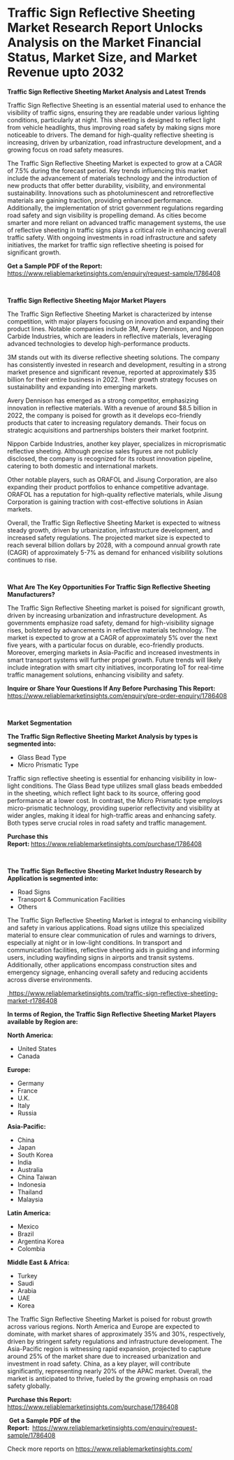 <p><h1>Traffic Sign Reflective Sheeting Market Research Report Unlocks Analysis on the Market Financial Status, Market Size, and Market Revenue upto 2032</h1></p><p><strong>Traffic Sign Reflective Sheeting Market Analysis and Latest Trends</strong></p>
<p><p>Traffic Sign Reflective Sheeting is an essential material used to enhance the visibility of traffic signs, ensuring they are readable under various lighting conditions, particularly at night. This sheeting is designed to reflect light from vehicle headlights, thus improving road safety by making signs more noticeable to drivers. The demand for high-quality reflective sheeting is increasing, driven by urbanization, road infrastructure development, and a growing focus on road safety measures.</p><p>The Traffic Sign Reflective Sheeting Market is expected to grow at a CAGR of 7.5% during the forecast period. Key trends influencing this market include the advancement of materials technology and the introduction of new products that offer better durability, visibility, and environmental sustainability. Innovations such as photoluminescent and retroreflective materials are gaining traction, providing enhanced performance. Additionally, the implementation of strict government regulations regarding road safety and sign visibility is propelling demand. As cities become smarter and more reliant on advanced traffic management systems, the use of reflective sheeting in traffic signs plays a critical role in enhancing overall traffic safety. With ongoing investments in road infrastructure and safety initiatives, the market for traffic sign reflective sheeting is poised for significant growth.</p></p>
<p><strong>Get a Sample PDF of the Report:&nbsp;</strong> <a href="https://www.reliablemarketinsights.com/enquiry/request-sample/1786408?utm_campaign=3137&utm_medium=2&utm_source=Github&utm_content=ia&utm_term=25032025&utm_id=traffic-sign-reflective-sheeting">https://www.reliablemarketinsights.com/enquiry/request-sample/1786408</a></p>
<p>&nbsp;</p>
<p><strong>Traffic Sign Reflective Sheeting Major Market Players</strong></p>
<p><p>The Traffic Sign Reflective Sheeting Market is characterized by intense competition, with major players focusing on innovation and expanding their product lines. Notable companies include 3M, Avery Dennison, and Nippon Carbide Industries, which are leaders in reflective materials, leveraging advanced technologies to develop high-performance products.</p><p>3M stands out with its diverse reflective sheeting solutions. The company has consistently invested in research and development, resulting in a strong market presence and significant revenue, reported at approximately $35 billion for their entire business in 2022. Their growth strategy focuses on sustainability and expanding into emerging markets.</p><p>Avery Dennison has emerged as a strong competitor, emphasizing innovation in reflective materials. With a revenue of around $8.5 billion in 2022, the company is poised for growth as it develops eco-friendly products that cater to increasing regulatory demands. Their focus on strategic acquisitions and partnerships bolsters their market footprint.</p><p>Nippon Carbide Industries, another key player, specializes in microprismatic reflective sheeting. Although precise sales figures are not publicly disclosed, the company is recognized for its robust innovation pipeline, catering to both domestic and international markets.</p><p>Other notable players, such as ORAFOL and Jisung Corporation, are also expanding their product portfolios to enhance competitive advantage. ORAFOL has a reputation for high-quality reflective materials, while Jisung Corporation is gaining traction with cost-effective solutions in Asian markets.</p><p>Overall, the Traffic Sign Reflective Sheeting Market is expected to witness steady growth, driven by urbanization, infrastructure development, and increased safety regulations. The projected market size is expected to reach several billion dollars by 2028, with a compound annual growth rate (CAGR) of approximately 5-7% as demand for enhanced visibility solutions continues to rise.</p></p>
<p>&nbsp;</p>
<p><strong>What Are The Key Opportunities For Traffic Sign Reflective Sheeting Manufacturers?</strong></p>
<p><p>The Traffic Sign Reflective Sheeting market is poised for significant growth, driven by increasing urbanization and infrastructure development. As governments emphasize road safety, demand for high-visibility signage rises, bolstered by advancements in reflective materials technology. The market is expected to grow at a CAGR of approximately 5% over the next five years, with a particular focus on durable, eco-friendly products. Moreover, emerging markets in Asia-Pacific and increased investments in smart transport systems will further propel growth. Future trends will likely include integration with smart city initiatives, incorporating IoT for real-time traffic management solutions, enhancing visibility and safety.</p></p>
<p><strong>Inquire or Share Your Questions If Any Before Purchasing This Report:</strong> <a href="https://www.reliablemarketinsights.com/enquiry/pre-order-enquiry/1786408?utm_campaign=3137&utm_medium=2&utm_source=Github&utm_content=ia&utm_term=25032025&utm_id=traffic-sign-reflective-sheeting">https://www.reliablemarketinsights.com/enquiry/pre-order-enquiry/1786408</a></p>
<p>&nbsp;</p>
<p><strong>Market Segmentation</strong></p>
<p><strong>The Traffic Sign Reflective Sheeting Market Analysis by types is segmented into:</strong></p>
<p><ul><li>Glass Bead Type</li><li>Micro Prismatic Type</li></ul></p>
<p><p>Traffic sign reflective sheeting is essential for enhancing visibility in low-light conditions. The Glass Bead type utilizes small glass beads embedded in the sheeting, which reflect light back to its source, offering good performance at a lower cost. In contrast, the Micro Prismatic type employs micro-prismatic technology, providing superior reflectivity and visibility at wider angles, making it ideal for high-traffic areas and enhancing safety. Both types serve crucial roles in road safety and traffic management.</p></p>
<p><strong>Purchase this Report:&nbsp;</strong><a href="https://www.reliablemarketinsights.com/purchase/1786408?utm_campaign=3137&utm_medium=2&utm_source=Github&utm_content=ia&utm_term=25032025&utm_id=traffic-sign-reflective-sheeting">https://www.reliablemarketinsights.com/purchase/1786408</a></p>
<p>&nbsp;</p>
<p><strong>The Traffic Sign Reflective Sheeting Market Industry Research by Application is segmented into:</strong></p>
<p><ul><li>Road Signs</li><li>Transport & Communication Facilities</li><li>Others</li></ul></p>
<p><p>The Traffic Sign Reflective Sheeting Market is integral to enhancing visibility and safety in various applications. Road signs utilize this specialized material to ensure clear communication of rules and warnings to drivers, especially at night or in low-light conditions. In transport and communication facilities, reflective sheeting aids in guiding and informing users, including wayfinding signs in airports and transit systems. Additionally, other applications encompass construction sites and emergency signage, enhancing overall safety and reducing accidents across diverse environments.</p></p>
<p><a href="https://www.reliablemarketinsights.com/traffic-sign-reflective-sheeting-market-r1786408?utm_campaign=3137&utm_medium=2&utm_source=Github&utm_content=ia&utm_term=25032025&utm_id=traffic-sign-reflective-sheeting">&nbsp;https://www.reliablemarketinsights.com/traffic-sign-reflective-sheeting-market-r1786408</a></p>
<p><strong>In terms of Region, the Traffic Sign Reflective Sheeting Market Players available by Region are:</strong></p>
<p>
    <p> <strong> North America: </strong>
        <ul>
            <li>United States</li>
            <li>Canada</li>
        </ul>
        </p> 
    <p> <strong> Europe: </strong>
        <ul>
            <li>Germany</li>
            <li>France</li>
            <li>U.K.</li>
            <li>Italy</li>
            <li>Russia</li>
        </ul>
        </p> 
    <p> <strong> Asia-Pacific: </strong>
        <ul>
            <li>China</li>
            <li>Japan</li>
            <li>South Korea</li>
            <li>India</li>
            <li>Australia</li>
            <li>China Taiwan</li>
            <li>Indonesia</li>
            <li>Thailand</li>
            <li>Malaysia</li>
        </ul>
        </p> 
    <p> <strong> Latin America: </strong>
        <ul>
            <li>Mexico</li>
            <li>Brazil</li>
            <li>Argentina Korea</li>
            <li>Colombia</li>
        </ul>
        </p> 
    <p> <strong> Middle East & Africa: </strong>
        <ul>
            <li>Turkey</li>
            <li>Saudi</li>
            <li>Arabia</li>
            <li>UAE</li>
            <li>Korea</li>
        </ul>
    </p>
    </p>
<p><p>The Traffic Sign Reflective Sheeting Market is poised for robust growth across various regions. North America and Europe are expected to dominate, with market shares of approximately 35% and 30%, respectively, driven by stringent safety regulations and infrastructure development. The Asia-Pacific region is witnessing rapid expansion, projected to capture around 25% of the market share due to increased urbanization and investment in road safety. China, as a key player, will contribute significantly, representing nearly 20% of the APAC market. Overall, the market is anticipated to thrive, fueled by the growing emphasis on road safety globally.</p></p>
<p><strong>Purchase this Report: </strong><a href="https://www.reliablemarketinsights.com/purchase/1786408?utm_campaign=3137&utm_medium=2&utm_source=Github&utm_content=ia&utm_term=25032025&utm_id=traffic-sign-reflective-sheeting">https://www.reliablemarketinsights.com/purchase/1786408</a></p>
<p>&nbsp;<strong>Get a Sample PDF of the Report:&nbsp;&nbsp;</strong><a href="https://www.reliablemarketinsights.com/enquiry/request-sample/1786408?utm_campaign=3137&utm_medium=2&utm_source=Github&utm_content=ia&utm_term=25032025&utm_id=traffic-sign-reflective-sheeting">https://www.reliablemarketinsights.com/enquiry/request-sample/1786408</a></p>
<p><strong></strong></p>
<p>Check more reports on <a href="https://www.reliablemarketinsights.com/?utm_campaign=3137&utm_medium=2&utm_source=Github&utm_content=ia&utm_term=25032025&utm_id=traffic-sign-reflective-sheeting">https://www.reliablemarketinsights.com/</a></p>